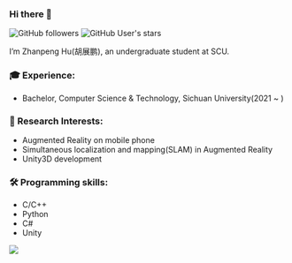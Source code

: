 ### Hi there 👋 


![GitHub followers](https://img.shields.io/github/followers/LucasQAQ?logo=Github) ![GitHub User's stars](https://img.shields.io/github/stars/LucasQAQ?affiliations=OWNER%2CCOLLABORATOR&label=all%20stars&logo=Github)

I’m Zhanpeng Hu(胡展鹏), an undergraduate student at SCU. 

### 🎓 Experience:
 - Bachelor, Computer Science & Technology, Sichuan University(2021 ~ )
### 🔭 Research Interests:
 - Augmented Reality on mobile phone
 - Simultaneous localization and mapping(SLAM) in Augmented Reality
 - Unity3D development
### 🛠️ Programming skills:
 - C/C++
 - Python
 - C#
 - Unity
    

<a href="https://github.com/LucasQAQ"><img align='center' src="https://github-readme-stats.vercel.app/api?username=LucasQAQ&show_icons=true"></a>
